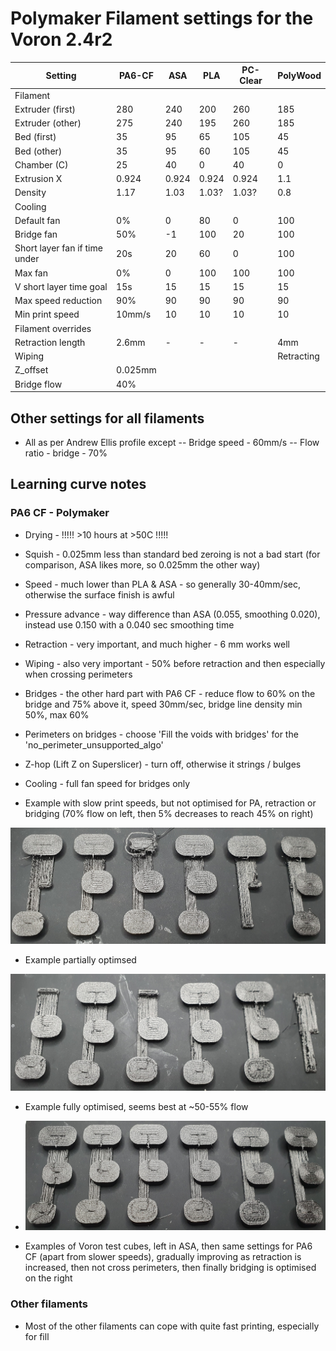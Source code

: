 # Polymaker Filament settings for the Voron 2.4r2

| Setting                       | PA6-CF | ASA   | PLA   | PC-Clear  | PolyWood   |
|-------------------------------|--------|-------|-------|-----------|------------|
| Filament                      |        |       |       |           |            |
| Extruder (first)              | 280    | 240   | 200   | 260       | 185        |
| Extruder (other)              | 275    | 240   | 195   | 260       | 185        |
| Bed (first)                   | 35     | 95    | 65    | 105       | 45         |
| Bed (other)                   | 35     | 95    | 60    | 105       | 45         |
| Chamber (C)                   | 25     | 40    | 0     | 40        | 0          |
| Extrusion X                   | 0.924  | 0.924 | 0.924 | 0.924     | 1.1        |
| Density                       | 1.17   | 1.03  | 1.03? | 1.03?     | 0.8        |
| Cooling                       |        |       |       |           |            |
| Default fan                   | 0%     | 0     | 80    | 0         | 100        |
| Bridge fan                    | 50%    | -1    | 100   | 20        | 100        |
| Short layer fan if time under | 20s    | 20    | 60    | 0         | 100        |
| Max fan                       | 0%     | 0     | 100   | 100       | 100        |
| V short layer time goal       | 15s    | 15    | 15    | 15        | 15         |
| Max speed reduction           | 90%    | 90    | 90    | 90        | 90         |
| Min print speed               | 10mm/s | 10    | 10    | 10        | 10         |
| Filament overrides            |        |       |       |           |            |
| Retraction length             | 2.6mm  | -     | -     | -         | 4mm        |
| Wiping                        |        |       |       |           | Retracting |
| Z_offset                      | 0.025mm|       |       |           |            |
| Bridge flow                   | 40%    |       |       |           |            |

## Other settings for all filaments

- All as per Andrew Ellis profile except
-- Bridge speed - 60mm/s
-- Flow ratio - bridge - 70%

## Learning curve notes
### PA6 CF - Polymaker
- Drying - !!!!! >10 hours at >50C !!!!!
- Squish - 0.025mm less than standard bed zeroing is not a bad start (for comparison, ASA likes more, so 0.025mm the other way)
- Speed - much lower than PLA & ASA - so generally 30-40mm/sec, otherwise the surface finish is awful
- Pressure advance - way difference than ASA (0.055, smoothing 0.020), instead use 0.150 with a 0.040 sec smoothing time
- Retraction - very important, and much higher - 6 mm works well
- Wiping - also very important - 50% before retraction and then especially when crossing perimeters
- Bridges - the other hard part with PA6 CF - reduce flow to 60% on the bridge and 75% above it, speed 30mm/sec, bridge line density min 50%, max 60%
- Perimeters on bridges - choose 'Fill the voids with bridges' for the 'no_perimeter_unsupported_algo'
- Z-hop (Lift Z on Superslicer) - turn off, otherwise it strings / bulges
- Cooling - full fan speed for bridges only

- Example with slow print speeds, but not optimised for PA, retraction or bridging (70% flow on left, then 5% decreases to reach 45% on right)
<img src='/images/PA6-CF-initial_settings.jpg' width=600>

 - Example partially optimsed
<img src='/images/PA6-CF-partially-optimised.jpg' width=600>

- Example fully optimised, seems best at ~50-55% flow
- <img src='/images/PA6-CF-fully-optimised.jpg' width=600>

- Examples of Voron test cubes, left in ASA, then same settings for PA6 CF (apart from slower speeds), gradually improving as retraction is increased, then not cross perimeters, then finally bridging is optimised on the right

### Other filaments
- Most of the other filaments can cope with quite fast printing, especially for fill
